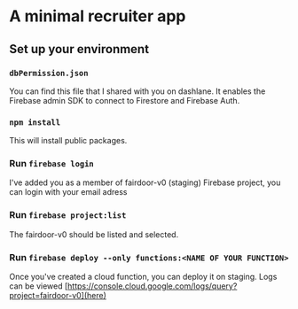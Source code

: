 # A minimal recruiter app


## Set up your environment

### `dbPermission.json`
You can find this file that I shared with you on dashlane. It enables the Firebase admin SDK to connect to Firestore and Firebase Auth.


### `npm install`
This will install public packages.

### Run `firebase login`
I've added you as a member of fairdoor-v0 (staging) Firebase project, you can login with your email adress

### Run `firebase project:list`
The fairdoor-v0 should be listed and selected.

### Run `firebase deploy --only functions:<NAME OF YOUR FUNCTION>`

Once you've created a cloud function, you can deploy it on staging.
Logs can be viewed [https://console.cloud.google.com/logs/query?project=fairdoor-v0](here)


